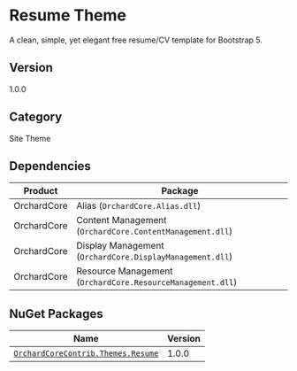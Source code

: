 # Resume Theme

A clean, simple, yet elegant free resume/CV template for Bootstrap 5.

## Version

1.0.0

## Category

Site Theme

## Dependencies

| Product | Package |
| --- | --- |
| OrchardCore | Alias (`OrchardCore.Alias.dll`) |
| OrchardCore | Content Management (`OrchardCore.ContentManagement.dll`) |
| OrchardCore | Display Management (`OrchardCore.DisplayManagement.dll`) |
| OrchardCore | Resource Management (`OrchardCore.ResourceManagement.dll`) |

## NuGet Packages

| Name | Version |
| --- | --- |
| [`OrchardCoreContrib.Themes.Resume`](https://www.nuget.org/packages/OrchardCoreContrib.Themes.Resume/) | 1.0.0 |
